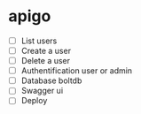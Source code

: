 # apigo

- [ ] List users
- [ ] Create a user
- [ ] Delete a user
- [ ] Authentification user or admin
- [ ] Database boltdb
- [ ] Swagger ui
- [ ] Deploy